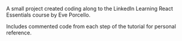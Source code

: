 A small project created coding along to the LinkedIn Learning React Essentials course by Eve Porcello.

Includes commented code from each step of the tutorial for personal reference.
